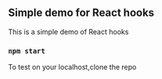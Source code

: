 

## Simple demo for React hooks

This is a simple demo of React hooks

### `npm start`

To test on your localhost,clone the repo

